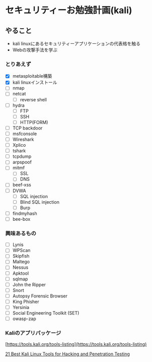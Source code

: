 # セキュリティーお勉強計画(kali)

## やること

- kali linuxにあるセキュリティーアプリケーションの代表格を触る
- Webの攻撃手法を学ぶ


### とりあえず

- [x] metasploitable構築
- [x] kali linuxインストール
- [ ] nmap
- [ ] netcat
  - [ ] reverse shell
- [ ] hydra
  - [ ] FTP
  - [ ] SSH
  - [ ] HTTP(FORM)
- [ ] TCP backdoor
- [ ] msfconsole
- [ ] Wireshark
- [ ] Xplico
- [ ] tshark
- [ ] tcpdump
- [ ] arpspoof
- [ ] mitmf
  - [ ] SSL
  - [ ] DNS
- [ ] beef-xss
- [ ] DVWA
  - [ ] SQL injection
  - [ ] Blind SQL injection
  - [ ] Burp
- [ ] findmyhash
- [ ] bee-box

### 興味あるもの

- [ ] Lynis
- [ ] WPScan
- [ ] Skipfish
- [ ] Maltego
- [ ] Nessus
- [ ] Apktool
- [ ] sqlmap
- [ ] John the Ripper
- [ ] Snort
- [ ] Autopsy Forensic Browser
- [ ] King Phisher
- [ ] Yersinia
- [ ] Social Engineering Toolkit (SET)
- [ ] owasp-zap
### Kaliのアプリパッケージ

[https://tools.kali.org/tools-listing](https://tools.kali.org/tools-listing)

[21 Best Kali Linux Tools for Hacking and Penetration Testing](https://itsfoss.com/best-kali-linux-tools/)
